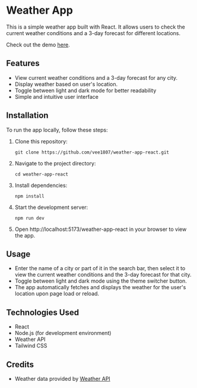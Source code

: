 # Weather App

This is a simple weather app built with React. It allows users to check the current weather conditions and a 3-day forecast for different locations.

Check out the demo [here](https://vee1807.github.io/weather-app-react/).

## Features

- View current weather conditions and a 3-day forecast for any city.
- Display weather based on user's location.
- Toggle between light and dark mode for better readability
- Simple and intuitive user interface



## Installation

To run the app locally, follow these steps:

1. Clone this repository:

    ```
    git clone https://github.com/vee1807/weather-app-react.git
    ```

2. Navigate to the project directory:

    ```
    cd weather-app-react
    ```

3. Install dependencies:

    ```
    npm install
    ```

4. Start the development server:

    ```
    npm run dev
    ```

5. Open http://localhost:5173/weather-app-react in your browser to view the app.

## Usage

- Enter the name of a city or part of it in the search bar, then select it to view the current weather conditions and the 3-day forecast for that city.
- Toggle between light and dark mode using the theme switcher button.
- The app automatically fetches and displays the weather for the user's location upon page load or reload.


## Technologies Used

- React
- Node.js (for development environment)
- Weather API
- Tailwind CSS

## Credits

- Weather data provided by [Weather API](https://www.weatherapi.com/)
